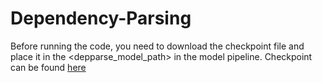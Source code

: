 # Dependency-Parsing

Before running the code, you need to download the checkpoint file and place it in the <depparse_model_path> in the model pipeline. Checkpoint can be found [here](https://drive.google.com/file/d/1-26_z87LZvQNNNQXNCBFGnXGx0_ysayZ/view?usp=sharing)
